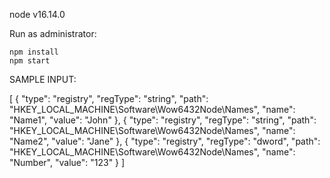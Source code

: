 node v16.14.0

Run as administrator:
```
npm install
npm start
```

SAMPLE INPUT:

[
{
"type": "registry",
"regType": "string",
"path": "HKEY_LOCAL_MACHINE\\Software\\Wow6432Node\\Names",
"name": "Name1",
"value": "John"
},
{
"type": "registry",
"regType": "string",
"path": "HKEY_LOCAL_MACHINE\\Software\\Wow6432Node\\Names",
"name": "Name2",
"value": "Jane"
},
{
"type": "registry",
"regType": "dword",
"path": "HKEY_LOCAL_MACHINE\\Software\\Wow6432Node\\Names",
"name": "Number",
"value": "123"
}
]